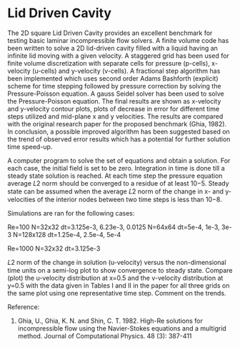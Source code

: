 # Lid Driven Cavity

The 2D square Lid Driven Cavity provides an excellent benchmark for testing basic laminar incompressible
flow solvers. A finite volume code has been written to solve a 2D lid-driven cavity filled with a liquid having an
infinite lid moving with a given velocity. A staggered grid has been used for finite volume discretization with
separate cells for pressure (p-cells), x-velocity (u-cells) and y-velocity (v-cells). A fractional step algorithm has
been implemented which uses second order Adams Bashforth (explicit) scheme for time stepping followed by
pressure correction by solving the Pressure-Poisson equation. A gauss Seidel solver has been used to
solve the Pressure-Poisson equation. The final results are shown as x-velocity and y-velocity contour plots,
plots of decrease in error for different time steps utilized and mid-plane x and y velocities. The results are
compared with the original research paper for the proposed benchmark (Ghia, 1982). In conclusion, a possible
improved algorithm has been suggested based on the trend of observed error results which has a potential for
further solution time speed-up.

A computer program to solve the set of equations and obtain a solution. 
For each case, the initial field is set to be zero. Integration in time 
is done till a steady state solution is reached. At each time step the 
pressure equation average 𝐿2 norm should be converged to a residue of 
at least 10−5. Steady state can be assumed when the average 𝐿2 norm of 
the change in x- and y-velocities of the interior nodes between two time 
steps is less than 10−8.

Simulations are ran for the following cases:

Re=100
N=32x32 dt=3.125e-3, 6.23e-3, 0.0125
N=64x64 dt=5e-4, 1e-3, 3e-3
N=128x128 dt=1.25e-4, 2.5e-4, 5e-4

Re=1000
N=32x32 dt=3.125e-3

𝐿2 norm of the change in solution (u-velocity) versus the non-dimensional 
time units on a semi-log plot to show convergence to steady state. Compare 
(plot) the u-velocity distribution at x=0.5 and the v-velocity distribution at
y=0.5 with the data given in Tables I and II in the paper for all three grids on the same
plot using one representative time step. Comment on the trends.

Reference:
1. Ghia, U., Ghia, K. N. and Shin, C. T. 1982. High-Re solutions for incompressible flow using the Navier-Stokes equations and a multigrid method. Journal of Computational Physics. 48 (3): 387-411

